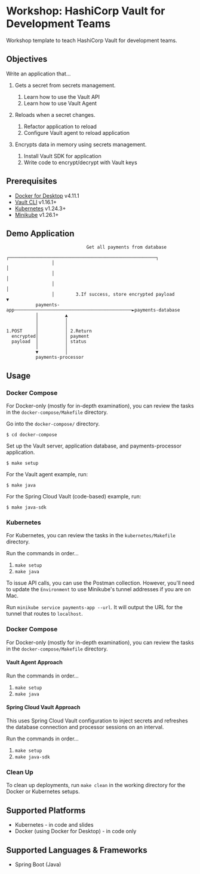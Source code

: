 # Workshop: HashiCorp Vault for Development Teams

Workshop template to teach HashiCorp Vault for development teams.

## Objectives

Write an application that...

1. Gets a secret from secrets management.
   1. Learn how to use the Vault API
   1. Learn how to use Vault Agent

1. Reloads when a secret changes.
   1. Refactor application to reload
   1. Configure Vault agent to reload application

1. Encrypts data in memory using secrets
   management.
   1. Install Vault SDK for application
   1. Write code to encrypt/decrypt with Vault keys

## Prerequisites

- [Docker for Desktop](https://www.docker.com/products/docker-desktop/) v4.11.1
- [Vault CLI](https://www.vaultproject.io/docs/install) v1.16.1+
- [Kubernetes](https://kubernetes.io/docs/tasks/tools/#kubectl) v1.24.3+
- [Minikube](https://minikube.sigs.k8s.io/docs/start/) v1.26.1+


## Demo Application

```plaintext
                              Get all payments from database
                 ┌───────────────────────────────────────────────────────┐
                 │                                                       │
                 │                                                       │
                 │                                                       │
                 │        3.If success, store encrypted payload          ▼
           payments-app────────────────────────────────────────────►payments-database
           │          ▲
           │          │
           │          │
1.POST     │          │ 2.Return
  encrypted│          │ payment
  payload  │          │ status
           │          │
           ▼          │
           payments-processor
```

## Usage

### Docker Compose

For Docker-only (mostly for in-depth examination), you can review
the tasks in the `docker-compose/Makefile` directory.

Go into the `docker-compose/` directory.

```shell
$ cd docker-compose
```

Set up the Vault server, application database, and payments-processor
application.

```shell
$ make setup
```

For the Vault agent example, run:

```shell
$ make java
```

For the Spring Cloud Vault (code-based) example, run:

```shell
$ make java-sdk
```

### Kubernetes

For Kubernetes, you can review the tasks in the `kubernetes/Makefile` directory.

Run the commands in order...

1. `make setup`
1. `make java`

To issue API calls, you can use the Postman collection. However, you'll need
to update the `Environment` to use Minikube's tunnel addresses if you are on Mac.

Run `minikube service payments-app --url`. It will output the URL for the tunnel
that routes to `localhost`.

### Docker Compose

For Docker-only (mostly for in-depth examination), you can review
the tasks in the `docker-compose/Makefile` directory.

#### Vault Agent Approach

Run the commands in order...

1. `make setup`
1. `make java`

#### Spring Cloud Vault Approach

This uses Spring Cloud Vault configuration to inject secrets and refreshes
the database connection and processor sessions on an interval.

Run the commands in order...

1. `make setup`
1. `make java-sdk`

### Clean Up

To clean up deployments, run `make clean` in the working directory
for the Docker or Kubernetes setups.

## Supported Platforms

- Kubernetes - in code and slides
- Docker (using Docker for Desktop) - in code only

## Supported Languages & Frameworks

- Spring Boot (Java)
